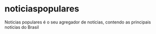 # noticiaspopulares
Noticias populares é o seu agregador de notícias, contendo as principais notícias do Brasil
